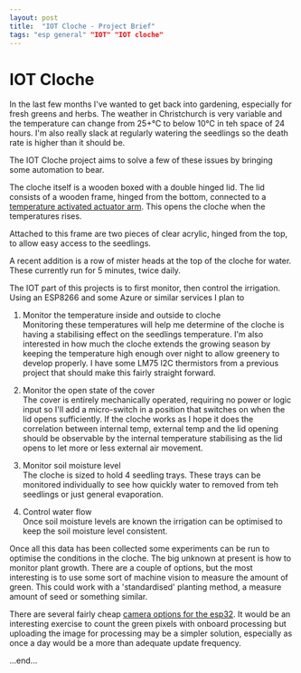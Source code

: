 ```yaml
---
layout: post
title:  "IOT Cloche - Project Brief"
tags: "esp general" "IOT" "IOT cloche"
---
```


# IOT Cloche

In the last few months I've wanted to get back into gardening, especially for fresh greens and herbs. The weather in Christchurch is very variable and the temperature can change from 25+℃ to below 10℃ in teh space of 24 hours. I'm also really slack at regularly watering the seedlings so the death rate is higher than it should be.

The IOT Cloche project aims to solve a few of these issues by bringing some automation to bear.

The cloche itself is a wooden boxed with a double hinged lid. The lid consists of a wooden frame, hinged from the bottom, connected to a [temperature activated actuator arm](https://www.aliexpress.com/item/32888524914.html?spm=a2g0s.9042311.0.0.27424c4dkhZwx0). This opens the cloche when the temperatures rises.

Attached to this frame are two pieces of clear acrylic, hinged from the top, to allow easy access to the seedlings.

A recent addition is a row of mister heads at the top of the cloche for water. These currently run for 5 minutes, twice daily.

The IOT part of this projects is to first monitor, then control the irrigation. Using an ESP8266 and some Azure or similar services I plan to

1. Monitor the temperature inside and outside to cloche  
   Monitoring these temperatures will help me determine of the cloche is having a stabilising effect on the seedlings temperature. I'm also interested in how much the cloche extends the growing season by keeping the temperature high enough over night to allow greenery to develop properly. I have some LM75 I2C thermistors from a previous project that should make this fairly straight forward.

1. Monitor the open state of the cover  
The cover is entirely mechanically operated, requiring no power or logic input so I'll add a micro-switch in a position that switches on when the lid opens sufficiently. If the cloche works as I hope it does the correlation between internal temp, external temp and the lid opening should be observable by the internal temperature stabilising as the lid opens to let more or less external air movement.

1. Monitor soil moisture level  
The cloche is sized to hold 4 seedling trays. These trays can be monitored individually to see how quickly water to removed from teh seedlings or just general evaporation.

1. Control water flow  
Once soil moisture levels are known the irrigation can be optimised to keep the soil moisture level consistent.

Once all this data has been collected some experiments can be run to optimise the conditions in the cloche. The big unknown at present is how to monitor plant growth. There are a couple of options, but the most interesting is to use some sort of machine vision to measure the amount of green. This could work with a 'standardised' planting method, a measure amount of seed or something similar.

There are several fairly cheap [camera options for the esp32](https://www.aliexpress.com/item/33011096369.html?spm=a2g0o.productlist.0.0.22b05cdc3mHBRh&s=p&algo_pvid=e983737a-0756-475d-ab02-59a6f66dda37&algo_expid=e983737a-0756-475d-ab02-59a6f66dda37-2&btsid=95271bd8-903e-41a9-9398-9f8d2309a2be&ws_ab_test=searchweb0_0,searchweb201602_10,searchweb201603_55). It would be an interesting exercise to count the green pixels with onboard processing but uploading the image for processing may be a simpler solution, especially as once a day would be a more than adequate update frequency.

...end...

